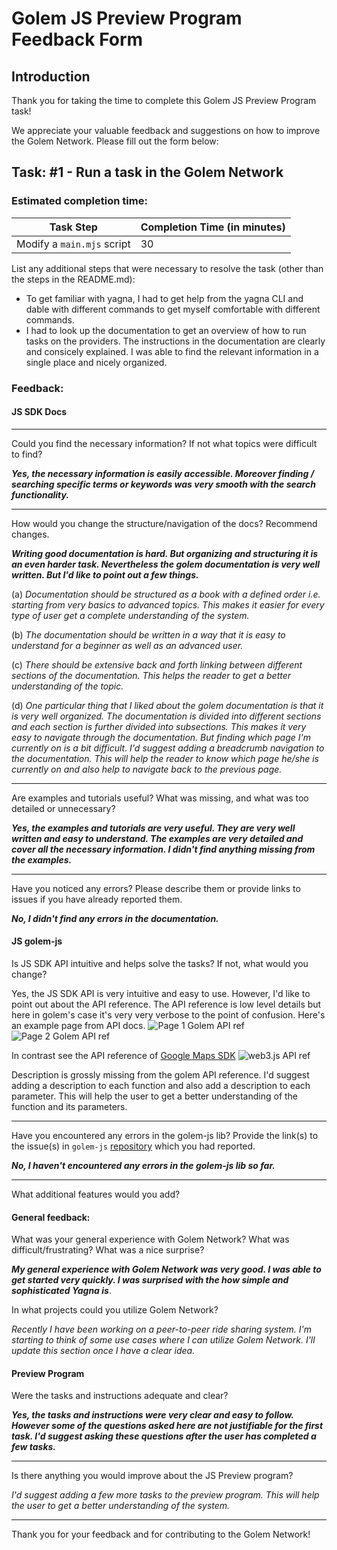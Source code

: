 # Golem JS Preview Program Feedback Form

## Introduction

Thank you for taking the time to complete this Golem JS Preview Program task!

We appreciate your valuable feedback and suggestions on how to improve the Golem Network.
Please fill out the form below:

## Task: #1 - Run a task in the Golem Network

### Estimated completion time:

| Task Step                  | Completion Time (in minutes) |
| -------------------------- | ---------------------------- |
| Modify a `main.mjs` script | 30                           |

List any additional steps that were necessary to resolve the task (other than the steps in the README.md):

-   To get familiar with yagna, I had to get help from the yagna CLI and dable with different commands to get myself comfortable with different commands.
-   I had to look up the documentation to get an overview of how to run tasks on the providers. The instructions in the documentation are clearly and consicely explained. I was able to find the relevant information in a single place and nicely organized.

### Feedback:

#### JS SDK Docs

---

Could you find the necessary information? If not what topics were difficult to find?

**_Yes, the necessary information is easily accessible. Moreover finding / searching specific terms or keywords was very smooth with the search functionality._**

---

How would you change the structure/navigation of the docs? Recommend changes.

**_Writing good documentation is hard. But organizing and structuring it is an even harder task. Nevertheless the golem documentation is very well written. But I'd like to point out a few things._**

(a) _Documentation should be structured as a book with a defined order i.e. starting from very basics to advanced topics. This makes it easier for every type of user get a complete understanding of the system._

(b) _The documentation should be written in a way that it is easy to understand for a beginner as well as an advanced user._

(c) _There should be extensive back and forth linking between different sections of the documentation. This helps the reader to get a better understanding of the topic._

(d) _One particular thing that I liked about the golem documentation is that it is very well organized. The documentation is divided into different sections and each section is further divided into subsections. This makes it very easy to navigate through the documentation. But finding which page I'm currently on is a bit difficult. I'd suggest adding a breadcrumb navigation to the documentation. This will help the reader to know which page he/she is currently on and also help to navigate back to the previous page._

---

Are examples and tutorials useful? What was missing, and what was too detailed or unnecessary?

**_Yes, the examples and tutorials are very useful. They are very well written and easy to understand. The examples are very detailed and cover all the necessary information. I didn't find anything missing from the examples._**

---

Have you noticed any errors? Please describe them or provide links to issues if you have already reported them.

**_No, I didn't find any errors in the documentation._**

#### JS golem-js

Is JS SDK API intuitive and helps solve the tasks? If not, what would you change?

Yes, the JS SDK API is very intuitive and easy to use. However, I'd like to point out about the API reference. The API reference is low level details but here in golem's case it's very very verbose to the point of confusion. Here's an example page from API docs. ![Page 1 Golem API ref](https://i.imgur.com/F3mQ92e.png)
![Page 2 Golem API ref](https://i.imgur.com/LLyjmp9.png)

In contrast see the API reference of [Google Maps SDK](https://developers.google.com/maps/documentation/javascript/reference/street-view-service) ![web3.js API ref](https://i.imgur.com/uqMBFnX.png)

Description is grossly missing from the golem API reference. I'd suggest adding a description to each function and also add a description to each parameter. This will help the user to get a better understanding of the function and its parameters.

---

Have you encountered any errors in the golem-js lib? Provide the link(s) to the issue(s) in `golem-js` [repository](https://github.com/golemfactory/golem-js/issues) which you had reported.

**_No, I haven't encountered any errors in the golem-js lib so far._**

---

What additional features would you add?

#### General feedback:

What was your general experience with Golem Network? What was difficult/frustrating?
What was a nice surprise?

**_My general experience with Golem Network was very good. I was able to get started very quickly. I was surprised with the how simple and sophisticated Yagna is_**.

In what projects could you utilize Golem Network?

_Recently I have been working on a peer-to-peer ride sharing system. I'm starting to think of some use cases where I can utilize Golem Network. I'll update this section once I have a clear idea._

#### Preview Program

Were the tasks and instructions adequate and clear?

**_Yes, the tasks and instructions were very clear and easy to follow. However some of the questions asked here are not justifiable for the first task. I'd suggest asking these questions after the user has completed a few tasks._**

---

Is there anything you would improve about the JS Preview program?

_I'd suggest adding a few more tasks to the preview program. This will help the user to get a better understanding of the system._

---

Thank you for your feedback and for contributing to the Golem Network!
